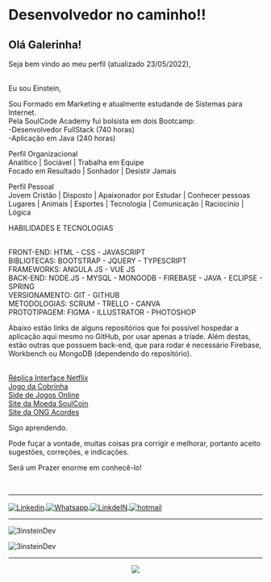 # Desenvolvedor no caminho!!


## Olá Galerinha!

Seja bem vindo ao meu perfil (atualizado 23/05/2022), 

<br> Eu sou Einstein,

Sou Formado em Marketing e atualmente estudande de Sistemas para Internet.
<br>Pela SoulCode Academy fui bolsista em dois Bootcamp:
<br>-Desenvolvedor FullStack (740 horas)
<br>-Aplicação em Java (240 horas)

Perfil Organizacional
<br>Analítico | Sociável | Trabalha em Equipe 
<br>Focado em Resultado | Sonhador | Desistir Jamais

Perfil Pessoal
<br>Jovem Cristão | Disposto | Apaixonador por Estudar | Conhecer pessoas 
<br>Lugares | Animais | Esportes | Tecnologia | Comunicação | Raciocínio | Lógica

HABILIDADES E TECNOLOGIAS

<br>FRONT-END:  HTML - CSS - JAVASCRIPT 
<br>BIBLIOTECAS:  BOOTSTRAP  - JQUERY - TYPESCRIPT
<br>FRAMEWORKS: ANGULA JS - VUE JS
<br>BACK-END: NODE.JS - MYSQL - MONGODB - FIREBASE - JAVA - ECLIPSE - SPRING
<br>VERSIONAMENTO: GIT - GITHUB
<br>METODOLOGIAS: SCRUM - TRELLO - CANVA 
<br>PROTOTIPAGEM: FIGMA - ILLUSTRATOR - PHOTOSHOP

Abaixo estão links de alguns repositórios que foi possível hospedar a aplicação aqui mesmo no GitHub, por usar apenas a tríade.
Além destas, estão outras que possuem back-end, que para rodar é necessário Firebase, Workbench ou MongoDB (dependendo do repositório).

<br> 
<a target="_blank" href="https://3insteindev.github.io/Netflix-Interface/">Réplica Interface Netflix</a>
<br> 
<a target="_blank" href="https://3insteindev.github.io/Jogo-da-Cobrinha/">Jogo da Cobrinha</a>
<br> 
<a target="_blank" href="https://3insteindev.github.io/SiteDeGames/">Side de Jogos Online</a>
<br> 
<a target="_blank" href="https://3insteindev.github.io/SoulCoin/">Site da Moeda SoulCoin</a>
<br> 
<a target="_blank" href="https://3insteindev.github.io/ONGAcordes/">Site da ONG Acordes</a>

Sigo aprendendo.

Pode fuçar a vontade, muitas coisas pra corrigir e melhorar, portanto aceito sugestões, correções, e indicações.



Será um Prazer enorme em conhecê-lo! 

<!-- <br> <hr> -->
<!-- ![til](./meump4.gif) -->



<br> <hr>
<a target="_blank" href="https://www.linkedin.com/in/einstein-h-soares">



<img align = "center" alt = "Linkedin" color = "white" src = "https://img.shields.io/badge/LinkedIn-0077B5?style=for-the-badge&logo=linkedin&logoColor=white" />

</a>
<a target="_blank" href="https://api.whatsapp.com/send?phone=5519983972249">
  <img align = "center" alt = "Whatsapp" color = "white" src = "https://img.shields.io/badge/WhatsApp-25D366?style=for-the-badge&logo=whatsapp&logoColor=white" />
   
<a target="_blank" href="https://github.com/3insteinDev/">
  <img align = "center" alt = "LinkdeIN" src = "https://img.shields.io/badge/GitHub-100000?style=for-the-badge&logo=github&logoColor=white" />
</a>  

<a target="_blank" href="mailto:einstein.dev@hotmail.com">
  <img align = "center" alt = "hotmail" src = "https://img.shields.io/badge/hotmail-D14836?style=for-the-badge&logo=gmail&logoColor=white" />
</a>
  <br> <hr>

  


<p> <img align = "center" src = "https://github-readme-stats.vercel.app/api/top-langs?username=3insteinDev&show_icons=true&locale=en&layout=compact" alt = "3insteinDev" /> </p>

<p> <img align = "center" src = "https://github-readme-stats.vercel.app/api?username=3insteinDev&show_icons=true&locale=en" alt = "3insteinDev" /> </p>

<hr>

<p align="center">
  <a href="https://github.com/3insteinDev">
    <img
      align="center"
      src="https://github-profile-trophy.vercel.app/?username=3insteinDev&theme=onedark&no-frame=true&row=1&&margin-w=20&no-bg=true"
    />
  </a>
</a>
</p>


